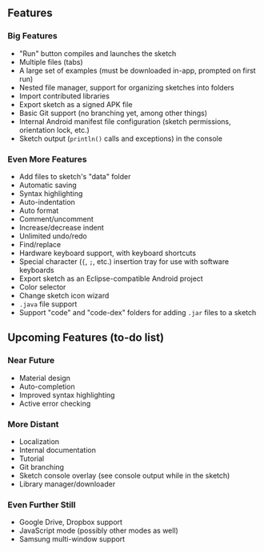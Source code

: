 ## Features

### Big Features

 - "Run" button compiles and launches the sketch
 - Multiple files (tabs)
 - A large set of examples (must be downloaded in-app, prompted on first run)
 - Nested file manager, support for organizing sketches into folders
 - Import contributed libraries
 - Export sketch as a signed APK file
 - Basic Git support (no branching yet, among other things)
 - Internal Android manifest file configuration (sketch permissions, orientation lock, etc.)
 - Sketch output (`println()` calls and exceptions) in the console

### Even More Features

 - Add files to sketch's "data" folder
 - Automatic saving
 - Syntax highlighting
 - Auto-indentation
 - Auto format
 - Comment/uncomment
 - Increase/decrease indent
 - Unlimited undo/redo
 - Find/replace
 - Hardware keyboard support, with keyboard shortcuts
 - Special character (`{`, `;`, etc.) insertion tray for use with software keyboards
 - Export sketch as an Eclipse-compatible Android project
 - Color selector
 - Change sketch icon wizard
 - `.java` file support
 - Support "code" and "code-dex" folders for adding `.jar` files to a sketch

## Upcoming Features (to-do list)

### Near Future

 - Material design
 - Auto-completion
 - Improved syntax highlighting
 - Active error checking

### More Distant

 - Localization
 - Internal documentation
 - Tutorial
 - Git branching
 - Sketch console overlay (see console output while in the sketch)
 - Library manager/downloader

### Even Further Still

 - Google Drive, Dropbox support
 - JavaScript mode (possibly other modes as well)
 - Samsung multi-window support